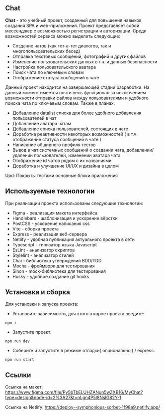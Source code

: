 ## **Chat**
**Chat** - это учебный проект, созданный для повышения навыков создания SPA и web-приложений. Проект представляет собой мессенджер с возможностью регистрации и авторизации. Среди возможностей сервиса можно выделить следующие:
- Создание чатов (как тет-а-тет диалогов, так и многопользовательских бесед)
- Отправка текстовых сообщений, фотографий и других файлов
- Изменение пользовательских данных в т.ч. и данных безопасности
- Настройка пользовательского аватара
- Поиск чата по ключевым словам
- Отображение статуса сообщений в чате

Данный проект находится на завершающей стадии разработки.
На данный момент имеется почти весь функционал за исключением возможности отправки файлов между пользователями и удобного поиска чата по ключевым словам.
Также в планах:
- Добавление datalist списка для более удобного добавления пользователей в чат
- Добавление аватара чатам
- Добавление списка пользователей, состоящих в чате
- Доработка реактивности некоторых возможностей ( в т.ч. отображение статуса сообщений в чате )
- Написание обширного профиля тестов
- Вывод в чат системных сообщений о создании чата, добавлении/удалении пользователей, изменении аватара чата
- Отображение id чатов рядом с их названиями
- Доработка и улучшение UI/UX и дизайна в целом

Upd: Покрыты тестами основные блоки приложения

## **Используемые технологии**
При реализации проекта использованы следующие технологии:
- Figma - реализация макета интерфейса
- Handlebars - шаблонизация и ускорение вёрстки
- PostCSS - ускорение написания css
- Vite - cборка проекта
- Express - реализация веб-сервера
- Netlify - удобная публикация актуального проекта в сети
- Typescript - типизатор языка Javascript
- EsLint - анализатор скриптов
- Stylelint - анализатор стилей
- Chai - библиотека утверждений BDD/TDD
- Mocha - фреймворк для тестирования
- Sinon - mock-библиотека для тестирования
- Husky - удобное создание git hooks

## **Установка и сборка**
Для установки и запуска проекта:

- Установите зависимости, для этого в корне проекта введите:

`npm i`
- Запустите проект:

`npm run dev`
- Соберите и запустите в режиме отладки( опционально ) / express:

`npm run start`

## **Ссылки**
Ссылка на макет: https://www.figma.com/file/Py5bTbELUHZANun5wZXB16/MyChat?type=design&node-id=2%3A27&t=nLgn4P5l8NslG82Y-1

Ссылка на Netlify: https://deploy--symphonious-sorbet-1f98a9.netlify.app/
